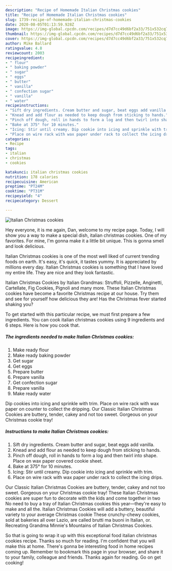 ```yaml
---
description: "Recipe of Homemade Italian Christmas cookies"
title: "Recipe of Homemade Italian Christmas cookies"
slug: 1739-recipe-of-homemade-italian-christmas-cookies
date: 2020-08-05T01:13:59.928Z
image: https://img-global.cpcdn.com/recipes/d7d7cc49d6bf2a33/751x532cq70/italian-christmas-cookies-recipe-main-photo.jpg
thumbnail: https://img-global.cpcdn.com/recipes/d7d7cc49d6bf2a33/751x532cq70/italian-christmas-cookies-recipe-main-photo.jpg
cover: https://img-global.cpcdn.com/recipes/d7d7cc49d6bf2a33/751x532cq70/italian-christmas-cookies-recipe-main-photo.jpg
author: Mike Ballard
ratingvalue: 4.8
reviewcount: 2003
recipeingredient:
- " flour"
- " baking powder"
- " sugar"
- " eggs"
- " butter"
- " vanilla"
- " confection sugar"
- " vanilla"
- " water"
recipeinstructions:
- "Sift dry ingredients. Cream butter and sugar, beat eggs add vanilla."
- "Knead and add flour as needed to keep dough from sticking to hands."
- "Pinch off dough, roll in hands to form a log and then twirl into shape. Place on wax paper covered cookie sheet."
- "Bake at 375° for 10 minutes."
- "Icing: Stir until creamy. Dip cookie into icing and sprinkle with trim."
- "Place on wire rack with wax paper under rack to collect the icing drips."
categories:
- Recipe
tags:
- italian
- christmas
- cookies

katakunci: italian christmas cookies 
nutrition: 178 calories
recipecuisine: American
preptime: "PT24M"
cooktime: "PT31M"
recipeyield: "4"
recipecategory: Dessert

---
```



![Italian Christmas cookies](https://img-global.cpcdn.com/recipes/d7d7cc49d6bf2a33/751x532cq70/italian-christmas-cookies-recipe-main-photo.jpg)

Hey everyone, it is me again, Dan, welcome to my recipe page. Today, I will show you a way to make a special dish, italian christmas cookies. One of my favorites. For mine, I'm gonna make it a little bit unique. This is gonna smell and look delicious.

Italian Christmas cookies is one of the most well liked of current trending foods on earth. It's easy, it's quick, it tastes yummy. It is appreciated by millions every day. Italian Christmas cookies is something that I have loved my entire life. They are nice and they look fantastic.

Italian Christmas Cookies by Italian Grandmas: Struffoli, Pizzelle, Anginetti, Cartellate, Fig Cookies, Pignoli and many more. These Italian Christmas cookies have become a favorite Christmas recipe at our house. Try them and see for yourself how delicious they are! Has the Christmas fever started shaking you?


To get started with this particular recipe, we must first prepare a few ingredients. You can cook italian christmas cookies using 9 ingredients and 6 steps. Here is how you cook that.

<!--inarticleads1-->

##### The ingredients needed to make Italian Christmas cookies:

1. Make ready  flour
1. Make ready  baking powder
1. Get  sugar
1. Get  eggs
1. Prepare  butter
1. Prepare  vanilla
1. Get  confection sugar
1. Prepare  vanilla
1. Make ready  water


Dip cookies into icing and sprinkle with trim. Place on wire rack with wax paper on counter to collect the dripping. Our Classic Italian Christmas Cookies are buttery, tender, cakey and not too sweet. Gorgeous on your Christmas cookie tray! 

<!--inarticleads2-->

##### Instructions to make Italian Christmas cookies:

1. Sift dry ingredients. Cream butter and sugar, beat eggs add vanilla.
1. Knead and add flour as needed to keep dough from sticking to hands.
1. Pinch off dough, roll in hands to form a log and then twirl into shape. Place on wax paper covered cookie sheet.
1. Bake at 375° for 10 minutes.
1. Icing: Stir until creamy. Dip cookie into icing and sprinkle with trim.
1. Place on wire rack with wax paper under rack to collect the icing drips.


Our Classic Italian Christmas Cookies are buttery, tender, cakey and not too sweet. Gorgeous on your Christmas cookie tray! These Italian Christmas cookies are super fun to decorate with the kids and come together in two No need to buy a tray of Italian Christmas cookies this year—they&#39;re easy to make and all the. Italian Christmas Cookies will add a buttery, beautiful variety to your average Christmas cookie These crunchy-chewy cookies, sold at bakeries all over Lazio, are called brutti ma buoni in Italian, or. Recreating Grandma Minnie&#39;s Mountains of Italian Christmas Cookies. 

So that is going to wrap it up with this exceptional food italian christmas cookies recipe. Thanks so much for reading. I'm confident that you will make this at home. There's gonna be interesting food in home recipes coming up. Remember to bookmark this page in your browser, and share it to your family, colleague and friends. Thanks again for reading. Go on get cooking!
